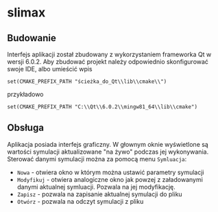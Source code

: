 # slimax

## Budowanie

Interfejs aplikacji został zbudowany z wykorzystaniem frameworka Qt w wersji 6.0.2. Aby zbudować projekt należy odpowiednio skonfigurować swoje IDE, albo umieścić wpis

``set(CMAKE_PREFIX_PATH "ścieżka_do_Qt\\lib\\cmake\\")``

przykładowo

``set(CMAKE_PREFIX_PATH "C:\\Qt\\6.0.2\\mingw81_64\\lib\\cmake")``

## Obsługa
Aplikacja posiada interfejs graficzny. W głownym oknie wyświetlone są wartości symulacji aktualizowane "na żywo" podczas jej wykonywania. Sterować danymi symulacji można za pomocą menu `Symluacja`:


- `Nowa` - otwiera okno w którym można ustawić parametry symulacji 
- `Modyfikuj` - otwiera analogiczne okno jak powzej z załadowanymi danymi aktualnej symluacji. Pozwala na jej modyfikację.
- `Zapisz` - pozwala na zapisanie aktualnej symulacji do pliku
- `Otwórz` - pozwala na odczyt symulacji z pliku


